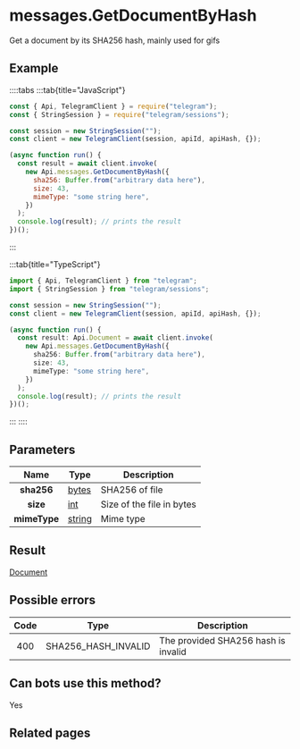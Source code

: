 # messages.GetDocumentByHash

Get a document by its SHA256 hash, mainly used for gifs

## Example

::::tabs
:::tab{title="JavaScript"}

```js
const { Api, TelegramClient } = require("telegram");
const { StringSession } = require("telegram/sessions");

const session = new StringSession("");
const client = new TelegramClient(session, apiId, apiHash, {});

(async function run() {
  const result = await client.invoke(
    new Api.messages.GetDocumentByHash({
      sha256: Buffer.from("arbitrary data here"),
      size: 43,
      mimeType: "some string here",
    })
  );
  console.log(result); // prints the result
})();
```

:::

:::tab{title="TypeScript"}

```ts
import { Api, TelegramClient } from "telegram";
import { StringSession } from "telegram/sessions";

const session = new StringSession("");
const client = new TelegramClient(session, apiId, apiHash, {});

(async function run() {
  const result: Api.Document = await client.invoke(
    new Api.messages.GetDocumentByHash({
      sha256: Buffer.from("arbitrary data here"),
      size: 43,
      mimeType: "some string here",
    })
  );
  console.log(result); // prints the result
})();
```

:::
::::

## Parameters

|     Name     | Type                                            | Description               |
| :----------: | ----------------------------------------------- | ------------------------- |
|  **sha256**  | [bytes](https://core.telegram.org/type/bytes)   | SHA256 of file            |
|   **size**   | [int](https://core.telegram.org/type/int)       | Size of the file in bytes |
| **mimeType** | [string](https://core.telegram.org/type/string) | Mime type                 |

## Result

[Document](https://core.telegram.org/type/Document)

## Possible errors

| Code | Type                | Description                         |
| :--: | ------------------- | ----------------------------------- |
| 400  | SHA256_HASH_INVALID | The provided SHA256 hash is invalid |

## Can bots use this method?

Yes

## Related pages
